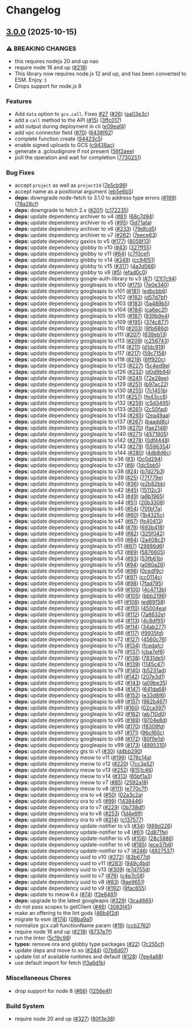 # Changelog

## [3.0.0](https://github.com/JustinBeckwith/gcx/compare/v2.0.27...main) (2025-10-15)


### ⚠ BREAKING CHANGES

* this requires nodejs 20 and up nao
* require node 16 and up ([#218](https://github.com/JustinBeckwith/gcx/issues/218))
* This library now requires node.js 12 and up, and has been converted to ESM. Enjoy :)
* Drops support for node.js 8

### Features

* Add `data` option to `gcx.call`. Fixes [#27](https://github.com/JustinBeckwith/gcx/issues/27) ([#26](https://github.com/JustinBeckwith/gcx/issues/26)) ([aa03e3c](https://github.com/JustinBeckwith/gcx/commit/aa03e3cb090f2b38352a21bcafc63db85542c165))
* add a `call` method to the API ([#15](https://github.com/JustinBeckwith/gcx/issues/15)) ([3ffc017](https://github.com/JustinBeckwith/gcx/commit/3ffc01798cd8611afa5137f52478eff84e5dc406))
* add output during deployment in cli ([e09eaf4](https://github.com/JustinBeckwith/gcx/commit/e09eaf4fd168a9ef6beb70627880d758c29baef4))
* add vpc connector field ([#70](https://github.com/JustinBeckwith/gcx/issues/70)) ([6438f62](https://github.com/JustinBeckwith/gcx/commit/6438f62c573968cb7d10585eb1194cbea2c9c494))
* complete function create ([94423c5](https://github.com/JustinBeckwith/gcx/commit/94423c5dfb6b5ce2c5d4d7bf2c677b978c13c515))
* enable signed uploads to GCS ([c9438ac](https://github.com/JustinBeckwith/gcx/commit/c9438acbe9a94fcf9c181d1fe128987257c36612))
* generate a .gcloudignore if not present ([56f2aee](https://github.com/JustinBeckwith/gcx/commit/56f2aee51e0d09a8f455f7a3ba63cdbbb78e0e90))
* poll the operation and wait for completion ([7730251](https://github.com/JustinBeckwith/gcx/commit/7730251fb0e0fc896c0d8e55031a12b932140924))


### Bug Fixes

* accept `project` as well as `projectId` ([7e5cb99](https://github.com/JustinBeckwith/gcx/commit/7e5cb994634132552e0dc9405d814674435f9c99))
* accept name as a positional argument ([eb5e6b5](https://github.com/JustinBeckwith/gcx/commit/eb5e6b5d927a182496637aa9e2f5cc55147e02b8))
* **deps:** downgrade node-fetch to 3.1.0 to address type errors ([#199](https://github.com/JustinBeckwith/gcx/issues/199)) ([78a28cf](https://github.com/JustinBeckwith/gcx/commit/78a28cfe090019e620b074a9313ee861d6b23694))
* **deps:** downgrade to fetch 2.x ([#201](https://github.com/JustinBeckwith/gcx/issues/201)) ([c172235](https://github.com/JustinBeckwith/gcx/commit/c1722355678314d815d73b5069f7f559ffdfd52a))
* **deps:** update dependency archiver to v4 ([#81](https://github.com/JustinBeckwith/gcx/issues/81)) ([68c7d94](https://github.com/JustinBeckwith/gcx/commit/68c7d943b8d5b05027d89145be38ae1e46e5b5cf))
* **deps:** update dependency archiver to v5 ([#95](https://github.com/JustinBeckwith/gcx/issues/95)) ([5d71afa](https://github.com/JustinBeckwith/gcx/commit/5d71afaddd5208348cd1716afcf584a578ecef00))
* **deps:** update dependency archiver to v6 ([#233](https://github.com/JustinBeckwith/gcx/issues/233)) ([79dfcd5](https://github.com/JustinBeckwith/gcx/commit/79dfcd5606c5dae677d6f034e0af47d0f7f2cb6d))
* **deps:** update dependency archiver to v7 ([#262](https://github.com/JustinBeckwith/gcx/issues/262)) ([7eece63](https://github.com/JustinBeckwith/gcx/commit/7eece63b3205de42a06f67a16e313aa0e57420b4))
* **deps:** update dependency gaxios to v5 ([#177](https://github.com/JustinBeckwith/gcx/issues/177)) ([8058f13](https://github.com/JustinBeckwith/gcx/commit/8058f136ad3ff06d7f0cd20e98244a5e7e743e9e))
* **deps:** update dependency globby to v10 ([#43](https://github.com/JustinBeckwith/gcx/issues/43)) ([327ff55](https://github.com/JustinBeckwith/gcx/commit/327ff55a46055b9639f0c8998eebf97aa868bfd1))
* **deps:** update dependency globby to v11 ([#64](https://github.com/JustinBeckwith/gcx/issues/64)) ([c7f0cef](https://github.com/JustinBeckwith/gcx/commit/c7f0cef224fc1d8469ada808baf29d50a4a997fe))
* **deps:** update dependency globby to v14 ([#249](https://github.com/JustinBeckwith/gcx/issues/249)) ([cc94f51](https://github.com/JustinBeckwith/gcx/commit/cc94f513104c1db223a1310332a87ac6c9d2ca88))
* **deps:** update dependency globby to v15 ([#317](https://github.com/JustinBeckwith/gcx/issues/317)) ([4a3d566](https://github.com/JustinBeckwith/gcx/commit/4a3d5660cc21a90cc888053e17e3020272fc6334))
* **deps:** update dependency globby to v9 ([#5](https://github.com/JustinBeckwith/gcx/issues/5)) ([efad0c0](https://github.com/JustinBeckwith/gcx/commit/efad0c094daa0d5eb9621de28a9ea38313f4a102))
* **deps:** update dependency google-auth-library to v3 ([#7](https://github.com/JustinBeckwith/gcx/issues/7)) ([21f7c94](https://github.com/JustinBeckwith/gcx/commit/21f7c949c9224f43ff43d289e263ad19ea5715b8))
* **deps:** update dependency googleapis to v100 ([#175](https://github.com/JustinBeckwith/gcx/issues/175)) ([7e0e340](https://github.com/JustinBeckwith/gcx/commit/7e0e3400a4434b1fc9f65b72eafbad49aa0af53f))
* **deps:** update dependency googleapis to v101 ([#181](https://github.com/JustinBeckwith/gcx/issues/181)) ([edbcbb6](https://github.com/JustinBeckwith/gcx/commit/edbcbb65adf7c0751ac2b9b492160330c29e93be))
* **deps:** update dependency googleapis to v102 ([#182](https://github.com/JustinBeckwith/gcx/issues/182)) ([d57d7bf](https://github.com/JustinBeckwith/gcx/commit/d57d7bf73ceb54e75a5b11db4c6da153f5b0bdcb))
* **deps:** update dependency googleapis to v103 ([#183](https://github.com/JustinBeckwith/gcx/issues/183)) ([5a489b5](https://github.com/JustinBeckwith/gcx/commit/5a489b5be4b797d3ae1cc547d4be0b5891116fbc))
* **deps:** update dependency googleapis to v104 ([#184](https://github.com/JustinBeckwith/gcx/issues/184)) ([ca6ec2f](https://github.com/JustinBeckwith/gcx/commit/ca6ec2f7419780f91cb49af35f66145817c7c7b9))
* **deps:** update dependency googleapis to v105 ([#187](https://github.com/JustinBeckwith/gcx/issues/187)) ([939b9e4](https://github.com/JustinBeckwith/gcx/commit/939b9e46125fecc83d60bdf14abe9334aec9f36d))
* **deps:** update dependency googleapis to v109 ([#195](https://github.com/JustinBeckwith/gcx/issues/195)) ([374c877](https://github.com/JustinBeckwith/gcx/commit/374c8771893e53ca46ce784ccf80bac4d06d533b))
* **deps:** update dependency googleapis to v110 ([#203](https://github.com/JustinBeckwith/gcx/issues/203)) ([8fb686d](https://github.com/JustinBeckwith/gcx/commit/8fb686d21af78dc1407fa5bcdaccfd221ef23edd))
* **deps:** update dependency googleapis to v111 ([#207](https://github.com/JustinBeckwith/gcx/issues/207)) ([639eb13](https://github.com/JustinBeckwith/gcx/commit/639eb13b96650b3308fa3ea4699d371149548a63))
* **deps:** update dependency googleapis to v113 ([#209](https://github.com/JustinBeckwith/gcx/issues/209)) ([c256743](https://github.com/JustinBeckwith/gcx/commit/c256743611941b9399ed1640eae2811b4c822752))
* **deps:** update dependency googleapis to v114 ([#211](https://github.com/JustinBeckwith/gcx/issues/211)) ([d1dc919](https://github.com/JustinBeckwith/gcx/commit/d1dc91982afe0a3136df7d52cb90ef972b46b313))
* **deps:** update dependency googleapis to v117 ([#217](https://github.com/JustinBeckwith/gcx/issues/217)) ([59c7158](https://github.com/JustinBeckwith/gcx/commit/59c715898f3ce8db875a4b9f6d95baa9d62b8b20))
* **deps:** update dependency googleapis to v118 ([#219](https://github.com/JustinBeckwith/gcx/issues/219)) ([6ff920c](https://github.com/JustinBeckwith/gcx/commit/6ff920c5a62f342b526637145b752a9956f037aa))
* **deps:** update dependency googleapis to v123 ([#227](https://github.com/JustinBeckwith/gcx/issues/227)) ([5c4ed9e](https://github.com/JustinBeckwith/gcx/commit/5c4ed9eedee1f7c4a9ff03cc8f476152359a8642))
* **deps:** update dependency googleapis to v126 ([#232](https://github.com/JustinBeckwith/gcx/issues/232)) ([d0d9b94](https://github.com/JustinBeckwith/gcx/commit/d0d9b94f2f13dcf9614c4092095e03605e66379d))
* **deps:** update dependency googleapis to v128 ([#241](https://github.com/JustinBeckwith/gcx/issues/241)) ([72e28ee](https://github.com/JustinBeckwith/gcx/commit/72e28ee8ff63b8ae14940452b5fd042f557d0c9b))
* **deps:** update dependency googleapis to v129 ([#251](https://github.com/JustinBeckwith/gcx/issues/251)) ([b97ac22](https://github.com/JustinBeckwith/gcx/commit/b97ac228eb989af54c2ee790d3840d4a3e7af30c))
* **deps:** update dependency googleapis to v130 ([#255](https://github.com/JustinBeckwith/gcx/issues/255)) ([7c1451b](https://github.com/JustinBeckwith/gcx/commit/7c1451bb601484697adc25450dbb8c5b8f435439))
* **deps:** update dependency googleapis to v131 ([#257](https://github.com/JustinBeckwith/gcx/issues/257)) ([fe43cc8](https://github.com/JustinBeckwith/gcx/commit/fe43cc85ebd05a10ac03b47b82868564463cd594))
* **deps:** update dependency googleapis to v132 ([#259](https://github.com/JustinBeckwith/gcx/issues/259)) ([c5d3495](https://github.com/JustinBeckwith/gcx/commit/c5d349590cc508ab3f10b424994095a651baac2e))
* **deps:** update dependency googleapis to v133 ([#261](https://github.com/JustinBeckwith/gcx/issues/261)) ([2c50fad](https://github.com/JustinBeckwith/gcx/commit/2c50fadb4a37a7ac2305b860f574d4713e872288))
* **deps:** update dependency googleapis to v134 ([#265](https://github.com/JustinBeckwith/gcx/issues/265)) ([2ea49aa](https://github.com/JustinBeckwith/gcx/commit/2ea49aa7ef394abd5805362b16f3da205a74e301))
* **deps:** update dependency googleapis to v137 ([#267](https://github.com/JustinBeckwith/gcx/issues/267)) ([baadd8c](https://github.com/JustinBeckwith/gcx/commit/baadd8cd95f296a2fd1e3bc5bf8ba3ada03366cd))
* **deps:** update dependency googleapis to v139 ([#270](https://github.com/JustinBeckwith/gcx/issues/270)) ([fae2148](https://github.com/JustinBeckwith/gcx/commit/fae2148d528757e69d51f9e84c42aab89a0833f5))
* **deps:** update dependency googleapis to v140 ([#271](https://github.com/JustinBeckwith/gcx/issues/271)) ([4571905](https://github.com/JustinBeckwith/gcx/commit/45719055068d00673cb33ff751d1884a4dd9ba2b))
* **deps:** update dependency googleapis to v142 ([#278](https://github.com/JustinBeckwith/gcx/issues/278)) ([0df4448](https://github.com/JustinBeckwith/gcx/commit/0df44483619b8494518fd8e08d02de06890b8eec))
* **deps:** update dependency googleapis to v143 ([#279](https://github.com/JustinBeckwith/gcx/issues/279)) ([5596354](https://github.com/JustinBeckwith/gcx/commit/5596354bb6d0997f110b829c12c5bee7677a0445))
* **deps:** update dependency googleapis to v144 ([#280](https://github.com/JustinBeckwith/gcx/issues/280)) ([4db8d6c](https://github.com/JustinBeckwith/gcx/commit/4db8d6cc5a823f7189433317a7ca40e7c8f9249a))
* **deps:** update dependency googleapis to v36 ([#3](https://github.com/JustinBeckwith/gcx/issues/3)) ([0c0d294](https://github.com/JustinBeckwith/gcx/commit/0c0d2941839dd268ec78426297b05027c580d2ce))
* **deps:** update dependency googleapis to v37 ([#8](https://github.com/JustinBeckwith/gcx/issues/8)) ([1dc5bb5](https://github.com/JustinBeckwith/gcx/commit/1dc5bb5507fa763a60204f60fe10dd3136a7c80e))
* **deps:** update dependency googleapis to v38 ([#24](https://github.com/JustinBeckwith/gcx/issues/24)) ([b7d27b3](https://github.com/JustinBeckwith/gcx/commit/b7d27b364cdf2cd07eb5ccea5897b351b52c4455))
* **deps:** update dependency googleapis to v39 ([#25](https://github.com/JustinBeckwith/gcx/issues/25)) ([77f779e](https://github.com/JustinBeckwith/gcx/commit/77f779e4476983e495f9211b118cefb1a9789eb2))
* **deps:** update dependency googleapis to v40 ([#36](https://github.com/JustinBeckwith/gcx/issues/36)) ([e2b82bb](https://github.com/JustinBeckwith/gcx/commit/e2b82bb7098928aab1f0c1034a2aa2a53ba14186))
* **deps:** update dependency googleapis to v42 ([#45](https://github.com/JustinBeckwith/gcx/issues/45)) ([15112c3](https://github.com/JustinBeckwith/gcx/commit/15112c3f97bcfd79eae011b15f794f803eca27ad))
* **deps:** update dependency googleapis to v43 ([#49](https://github.com/JustinBeckwith/gcx/issues/49)) ([a8b1965](https://github.com/JustinBeckwith/gcx/commit/a8b19657854a7a5223b12a62d57ef7c3c7210147))
* **deps:** update dependency googleapis to v44 ([#51](https://github.com/JustinBeckwith/gcx/issues/51)) ([20b3308](https://github.com/JustinBeckwith/gcx/commit/20b3308d151ad5000c6e9b2350935b0e6b0ad90d))
* **deps:** update dependency googleapis to v45 ([#54](https://github.com/JustinBeckwith/gcx/issues/54)) ([70fbf7a](https://github.com/JustinBeckwith/gcx/commit/70fbf7a96704d1fa0f15ce238d5a7004a4b16ad7))
* **deps:** update dependency googleapis to v46 ([#60](https://github.com/JustinBeckwith/gcx/issues/60)) ([1b4325c](https://github.com/JustinBeckwith/gcx/commit/1b4325cdaa8d957a3a295c6f0a6e74e96cdda751))
* **deps:** update dependency googleapis to v47 ([#67](https://github.com/JustinBeckwith/gcx/issues/67)) ([fe40413](https://github.com/JustinBeckwith/gcx/commit/fe4041330cec3b756d63c9858cbf6fdd783eb76e))
* **deps:** update dependency googleapis to v48 ([#78](https://github.com/JustinBeckwith/gcx/issues/78)) ([693b418](https://github.com/JustinBeckwith/gcx/commit/693b41828a1c084a5a52e28931f11f6b9e558d39))
* **deps:** update dependency googleapis to v49 ([#82](https://github.com/JustinBeckwith/gcx/issues/82)) ([325f042](https://github.com/JustinBeckwith/gcx/commit/325f042401bec776c94f55c42dcc53b126dcfcdd))
* **deps:** update dependency googleapis to v50 ([#84](https://github.com/JustinBeckwith/gcx/issues/84)) ([2a408c2](https://github.com/JustinBeckwith/gcx/commit/2a408c21eb987c75f802dd719fbc2a854cac9281))
* **deps:** update dependency googleapis to v51 ([#87](https://github.com/JustinBeckwith/gcx/issues/87)) ([29886d6](https://github.com/JustinBeckwith/gcx/commit/29886d67e6ffff9c970d8b1132cf7b971efb23ba))
* **deps:** update dependency googleapis to v52 ([#89](https://github.com/JustinBeckwith/gcx/issues/89)) ([5876605](https://github.com/JustinBeckwith/gcx/commit/5876605548c41b8e730af98af9bcab149e7089d4))
* **deps:** update dependency googleapis to v54 ([#93](https://github.com/JustinBeckwith/gcx/issues/93)) ([53fb61b](https://github.com/JustinBeckwith/gcx/commit/53fb61bfa760152ff7dad5afb638e51780287566))
* **deps:** update dependency googleapis to v55 ([#94](https://github.com/JustinBeckwith/gcx/issues/94)) ([a080a26](https://github.com/JustinBeckwith/gcx/commit/a080a26eb0f465f5db601d6ce421315ea72f1cd1))
* **deps:** update dependency googleapis to v56 ([#96](https://github.com/JustinBeckwith/gcx/issues/96)) ([0cedf9c](https://github.com/JustinBeckwith/gcx/commit/0cedf9cbf4d25b09aff6720a38861d797693eccc))
* **deps:** update dependency googleapis to v57 ([#97](https://github.com/JustinBeckwith/gcx/issues/97)) ([cc0114c](https://github.com/JustinBeckwith/gcx/commit/cc0114c17584bbc1b9008d1e7048bbb5650eba70))
* **deps:** update dependency googleapis to v58 ([#98](https://github.com/JustinBeckwith/gcx/issues/98)) ([7fad795](https://github.com/JustinBeckwith/gcx/commit/7fad7954f4ade90a45458ebebf382cf01d78635d))
* **deps:** update dependency googleapis to v59 ([#100](https://github.com/JustinBeckwith/gcx/issues/100)) ([4c4713b](https://github.com/JustinBeckwith/gcx/commit/4c4713b3efdb254e00d2216bfd4efa2342a5b926))
* **deps:** update dependency googleapis to v60 ([#105](https://github.com/JustinBeckwith/gcx/issues/105)) ([bbb2196](https://github.com/JustinBeckwith/gcx/commit/bbb219650e5a36dbcf4ed6f7e4d0bc6a74b627c4))
* **deps:** update dependency googleapis to v61 ([#108](https://github.com/JustinBeckwith/gcx/issues/108)) ([ed89158](https://github.com/JustinBeckwith/gcx/commit/ed891583ab3898b2f855cb8bb5d910eb64179c46))
* **deps:** update dependency googleapis to v62 ([#110](https://github.com/JustinBeckwith/gcx/issues/110)) ([45004ea](https://github.com/JustinBeckwith/gcx/commit/45004eab976e6301eb796589734305bd2ce3b3e7))
* **deps:** update dependency googleapis to v63 ([#112](https://github.com/JustinBeckwith/gcx/issues/112)) ([7a8632e](https://github.com/JustinBeckwith/gcx/commit/7a8632e3a76106d601e5978ab1c6624b4e3fdbe8))
* **deps:** update dependency googleapis to v64 ([#113](https://github.com/JustinBeckwith/gcx/issues/113)) ([4c8df95](https://github.com/JustinBeckwith/gcx/commit/4c8df959a6ff70a1bf3a22442e659c083ca97d3c))
* **deps:** update dependency googleapis to v65 ([#114](https://github.com/JustinBeckwith/gcx/issues/114)) ([34ab277](https://github.com/JustinBeckwith/gcx/commit/34ab2773c6ecd0e1fb76af1fe356ce79e73966a3))
* **deps:** update dependency googleapis to v66 ([#117](https://github.com/JustinBeckwith/gcx/issues/117)) ([f9935fd](https://github.com/JustinBeckwith/gcx/commit/f9935fd334f93b4b4a7ab2cc053a13d4e82777dd))
* **deps:** update dependency googleapis to v72 ([#127](https://github.com/JustinBeckwith/gcx/issues/127)) ([4560c76](https://github.com/JustinBeckwith/gcx/commit/4560c76e10cdf9532b0dedad80aaf57dcad38f5d))
* **deps:** update dependency googleapis to v75 ([#134](https://github.com/JustinBeckwith/gcx/issues/134)) ([fcedafc](https://github.com/JustinBeckwith/gcx/commit/fcedafcbdf7e2557968ebf620d83035a15cc4523))
* **deps:** update dependency googleapis to v76 ([#137](https://github.com/JustinBeckwith/gcx/issues/137)) ([cba7ef6](https://github.com/JustinBeckwith/gcx/commit/cba7ef64308ebb8761c69d1625ab852deb3ee35b))
* **deps:** update dependency googleapis to v77 ([#138](https://github.com/JustinBeckwith/gcx/issues/138)) ([7831de5](https://github.com/JustinBeckwith/gcx/commit/7831de5cb7af6e306a3d97ad02cf3b7b2c256e94))
* **deps:** update dependency googleapis to v78 ([#139](https://github.com/JustinBeckwith/gcx/issues/139)) ([1145c47](https://github.com/JustinBeckwith/gcx/commit/1145c47a49db4b4a23f622dee646a94cb717a332))
* **deps:** update dependency googleapis to v79 ([#140](https://github.com/JustinBeckwith/gcx/issues/140)) ([b5231ad](https://github.com/JustinBeckwith/gcx/commit/b5231ad14d3aa29f296ae566fdb99662688d0901))
* **deps:** update dependency googleapis to v81 ([#142](https://github.com/JustinBeckwith/gcx/issues/142)) ([207e3d1](https://github.com/JustinBeckwith/gcx/commit/207e3d1b4b2591e018f3e7fd795bcac5a51da6af))
* **deps:** update dependency googleapis to v82 ([#143](https://github.com/JustinBeckwith/gcx/issues/143)) ([a09be35](https://github.com/JustinBeckwith/gcx/commit/a09be3545b2d506d9d0dc789075963bdd780b2e4))
* **deps:** update dependency googleapis to v84 ([#147](https://github.com/JustinBeckwith/gcx/issues/147)) ([641da68](https://github.com/JustinBeckwith/gcx/commit/641da68ae36124106fe91c583a3c8451adde31e8))
* **deps:** update dependency googleapis to v85 ([#152](https://github.com/JustinBeckwith/gcx/issues/152)) ([e33d8f6](https://github.com/JustinBeckwith/gcx/commit/e33d8f6b5429dbc0aa4dc40958d073e5e4d245aa))
* **deps:** update dependency googleapis to v89 ([#157](https://github.com/JustinBeckwith/gcx/issues/157)) ([982b467](https://github.com/JustinBeckwith/gcx/commit/982b467cb4293b5914f4035e71c0d7562c97cd62))
* **deps:** update dependency googleapis to v91 ([#160](https://github.com/JustinBeckwith/gcx/issues/160)) ([02ca397](https://github.com/JustinBeckwith/gcx/commit/02ca3977978a392daf5580c925dd2a00cef2708b))
* **deps:** update dependency googleapis to v92 ([#162](https://github.com/JustinBeckwith/gcx/issues/162)) ([ab710d0](https://github.com/JustinBeckwith/gcx/commit/ab710d032ca018a15c9fbaf992a1f87f4b21aa93))
* **deps:** update dependency googleapis to v95 ([#169](https://github.com/JustinBeckwith/gcx/issues/169)) ([9704e8d](https://github.com/JustinBeckwith/gcx/commit/9704e8dadf3b9bbe03ae89283fab5b0c403a2927))
* **deps:** update dependency googleapis to v96 ([#170](https://github.com/JustinBeckwith/gcx/issues/170)) ([f8309fd](https://github.com/JustinBeckwith/gcx/commit/f8309fd0648a3f01936543c72e712fc61f2c5ad9))
* **deps:** update dependency googleapis to v97 ([#171](https://github.com/JustinBeckwith/gcx/issues/171)) ([96cf60c](https://github.com/JustinBeckwith/gcx/commit/96cf60cecf789ce906d08350b2660451f8de9115))
* **deps:** update dependency googleapis to v98 ([#172](https://github.com/JustinBeckwith/gcx/issues/172)) ([80f9e1d](https://github.com/JustinBeckwith/gcx/commit/80f9e1dc6f9342157195e88fc1e18d73e63754ef))
* **deps:** update dependency googleapis to v99 ([#173](https://github.com/JustinBeckwith/gcx/issues/173)) ([4995310](https://github.com/JustinBeckwith/gcx/commit/4995310cd325d54cdcabda50101d2aaf7b2fc081))
* **deps:** update dependency gts to v1 ([#30](https://github.com/JustinBeckwith/gcx/issues/30)) ([d4bb290](https://github.com/JustinBeckwith/gcx/commit/d4bb290d943e9836fae763f3032a222868f0c8dd))
* **deps:** update dependency meow to v11 ([#196](https://github.com/JustinBeckwith/gcx/issues/196)) ([276c14a](https://github.com/JustinBeckwith/gcx/commit/276c14aae26eff7ae62b30ea1399cef29092f7ce))
* **deps:** update dependency meow to v12 ([#220](https://github.com/JustinBeckwith/gcx/issues/220)) ([7cc3a52](https://github.com/JustinBeckwith/gcx/commit/7cc3a52e7e9407d7eca4f72b73fe8d2035181057))
* **deps:** update dependency meow to v13 ([#252](https://github.com/JustinBeckwith/gcx/issues/252)) ([8151c46](https://github.com/JustinBeckwith/gcx/commit/8151c46e4d975572e5de852cc2db612a319cb67f))
* **deps:** update dependency meow to v14 ([#313](https://github.com/JustinBeckwith/gcx/issues/313)) ([85bf1a3](https://github.com/JustinBeckwith/gcx/commit/85bf1a31c1255569d83d263432db567c3623cf4d))
* **deps:** update dependency meow to v7 ([#85](https://github.com/JustinBeckwith/gcx/issues/85)) ([2592a18](https://github.com/JustinBeckwith/gcx/commit/2592a18daf2efa79e5c7ee6e1349a8c11475b0f6))
* **deps:** update dependency meow to v8 ([#111](https://github.com/JustinBeckwith/gcx/issues/111)) ([e770c7f](https://github.com/JustinBeckwith/gcx/commit/e770c7f43fd3b40386f914c38a4f471531de5ee9))
* **deps:** update dependency ora to v4 ([#50](https://github.com/JustinBeckwith/gcx/issues/50)) ([02a3c2a](https://github.com/JustinBeckwith/gcx/commit/02a3c2a1d533a01d4f16cf5fe35457b84e22f381))
* **deps:** update dependency ora to v5 ([#99](https://github.com/JustinBeckwith/gcx/issues/99)) ([1438446](https://github.com/JustinBeckwith/gcx/commit/1438446f6520138afa4a36d8c603b7a3de1f143c))
* **deps:** update dependency ora to v7 ([#229](https://github.com/JustinBeckwith/gcx/issues/229)) ([0b738df](https://github.com/JustinBeckwith/gcx/commit/0b738df379c0cc58fea0f6c5be3e303ef4d13248))
* **deps:** update dependency ora to v8 ([#253](https://github.com/JustinBeckwith/gcx/issues/253)) ([1d4e6ff](https://github.com/JustinBeckwith/gcx/commit/1d4e6ff4a6e6631faae426bddceac44de9fa6e0a))
* **deps:** update dependency ora to v9 ([#314](https://github.com/JustinBeckwith/gcx/issues/314)) ([c137577](https://github.com/JustinBeckwith/gcx/commit/c1375775d36f225c7ebf1287d357aa5545fd678b))
* **deps:** update dependency update-notifier to v3 ([#34](https://github.com/JustinBeckwith/gcx/issues/34)) ([988d226](https://github.com/JustinBeckwith/gcx/commit/988d226e66b961a42357ce986797ba4b68565da2))
* **deps:** update dependency update-notifier to v4 ([#61](https://github.com/JustinBeckwith/gcx/issues/61)) ([2d871fe](https://github.com/JustinBeckwith/gcx/commit/2d871fef0751b1f0d45153b23ccd36afe9e637f2))
* **deps:** update dependency update-notifier to v5 ([#106](https://github.com/JustinBeckwith/gcx/issues/106)) ([28c5886](https://github.com/JustinBeckwith/gcx/commit/28c58867d9ab12964910ea765845fca3a9715d04))
* **deps:** update dependency update-notifier to v6 ([#185](https://github.com/JustinBeckwith/gcx/issues/185)) ([ece37b6](https://github.com/JustinBeckwith/gcx/commit/ece37b65e04800c5c02fed44bf303bb0ba926764))
* **deps:** update dependency update-notifier to v7 ([#246](https://github.com/JustinBeckwith/gcx/issues/246)) ([4927537](https://github.com/JustinBeckwith/gcx/commit/4927537bb98a3471e5178a96bbb48773ce588cf7))
* **deps:** update dependency uuid to v10 ([#272](https://github.com/JustinBeckwith/gcx/issues/272)) ([83b677d](https://github.com/JustinBeckwith/gcx/commit/83b677d95aeba82ffb0573498949c9b6cec05d07))
* **deps:** update dependency uuid to v11 ([#283](https://github.com/JustinBeckwith/gcx/issues/283)) ([949c4bd](https://github.com/JustinBeckwith/gcx/commit/949c4bd47129418f174908ae318af13dceccb138))
* **deps:** update dependency uuid to v13 ([#309](https://github.com/JustinBeckwith/gcx/issues/309)) ([e7d755d](https://github.com/JustinBeckwith/gcx/commit/e7d755dc9fa29bfd9051383d227d7510e01b2377))
* **deps:** update dependency uuid to v7 ([#76](https://github.com/JustinBeckwith/gcx/issues/76)) ([c4e7c08](https://github.com/JustinBeckwith/gcx/commit/c4e7c081178ee4d9888811f18b64c2635a649005))
* **deps:** update dependency uuid to v8 ([#83](https://github.com/JustinBeckwith/gcx/issues/83)) ([9ae9651](https://github.com/JustinBeckwith/gcx/commit/9ae9651d932256b0d668fe3f0f1525ab40a9ba70))
* **deps:** update dependency uuid to v9 ([#192](https://github.com/JustinBeckwith/gcx/issues/192)) ([9fac655](https://github.com/JustinBeckwith/gcx/commit/9fac655b1eb326ec7106547a5d40c63d6e2fa84c))
* **deps:** update to meow 6.x ([#74](https://github.com/JustinBeckwith/gcx/issues/74)) ([f3e8481](https://github.com/JustinBeckwith/gcx/commit/f3e848155cca53ba43c393f234950c62bc1d6ae4))
* **deps:** upgrade to the latest googleapis ([#329](https://github.com/JustinBeckwith/gcx/issues/329)) ([3ca4665](https://github.com/JustinBeckwith/gcx/commit/3ca4665a8e597c46654bf7b3ce7c608e39177f52))
* do not pass scopes to getClient ([#46](https://github.com/JustinBeckwith/gcx/issues/46)) ([3083f45](https://github.com/JustinBeckwith/gcx/commit/3083f45b3802b63ac9909dd1b1c33d31ca4a0019))
* make an offering to the lint gods ([46b4f2d](https://github.com/JustinBeckwith/gcx/commit/46b4f2d99b99495263d14cbd3116dcc351105957))
* migrate to esm ([#174](https://github.com/JustinBeckwith/gcx/issues/174)) ([08ba9a1](https://github.com/JustinBeckwith/gcx/commit/08ba9a19b93c35909010f88ed3d5023b0b40fe13))
* normalize gcx.call functionName param ([#19](https://github.com/JustinBeckwith/gcx/issues/19)) ([ccb2762](https://github.com/JustinBeckwith/gcx/commit/ccb27622178b4b74fd94c45c3c0bbf9e19391b60))
* require node 16 and up ([#218](https://github.com/JustinBeckwith/gcx/issues/218)) ([8737e7f](https://github.com/JustinBeckwith/gcx/commit/8737e7f64a326e5536a9152bbfabe0130578e4ab))
* run the linter ([5c19c98](https://github.com/JustinBeckwith/gcx/commit/5c19c982d9d8899ab45edcc7fea08ad869cf6423))
* **types:** remove ora and globby type packages ([#22](https://github.com/JustinBeckwith/gcx/issues/22)) ([7c255cf](https://github.com/JustinBeckwith/gcx/commit/7c255cfcd31894e1d0f454186817af65bdbece9b))
* update deps and move to xo ([#244](https://github.com/JustinBeckwith/gcx/issues/244)) ([07b6d07](https://github.com/JustinBeckwith/gcx/commit/07b6d07fcfab792db4ae5f62d5afe6e44117a58e))
* update list of available runtimes and default ([#128](https://github.com/JustinBeckwith/gcx/issues/128)) ([7ee4a68](https://github.com/JustinBeckwith/gcx/commit/7ee4a687c1538e4cb92e661b4a709b6bf0e15298))
* use default import for fetch ([f3a6d1b](https://github.com/JustinBeckwith/gcx/commit/f3a6d1b1d6feaf7ab9322888dfcbd9dddd898573))


### Miscellaneous Chores

* drop support for node 8 ([#66](https://github.com/JustinBeckwith/gcx/issues/66)) ([1256e4f](https://github.com/JustinBeckwith/gcx/commit/1256e4f337ee212fefad67b4aadba6e7a864f24e))


### Build System

* require node 20 and up ([#327](https://github.com/JustinBeckwith/gcx/issues/327)) ([80f3e38](https://github.com/JustinBeckwith/gcx/commit/80f3e38feacd06e768c6087569318cc85a298e06))
